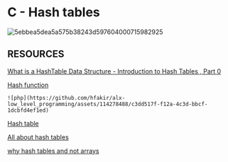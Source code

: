 # C - Hash tables
 
![5ebbea5dea5a575b38243d597604000715982925](https://github.com/hfakir/alx-low_level_programming/assets/114278488/7605d909-f512-430f-962b-bd838e90f412)
 
## RESOURCES
 
 [What is a HashTable Data Structure - Introduction to Hash Tables , Part 0](https://www.youtube.com/watch?v=MfhjkfocRR0)

 [Hash function](https://en.wikipedia.org/wiki/Hash_function)


```
![php](https://github.com/hfakir/alx-low_level_programming/assets/114278488/c3dd517f-f12a-4c3d-bbcf-1dcbfd4ef1ed)

```
 [Hash table](https://en.wikipedia.org/wiki/Hash_table)

 [All about hash tables](https://www.digitalocean.com/community/tutorials/hash-table-in-c-plus-plus)

 [why hash tables and not arrays](https://stackoverflow.com/questions/31930046/what-is-a-hash-table-and-how-do-you-make-it-in-c)
